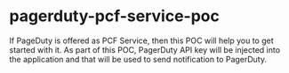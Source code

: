 # pagerduty-pcf-service-poc
If PageDuty is offered as PCF Service, then this POC will help you to get started with it.  As part of this POC, PagerDuty API key will be injected into the application and that will be used to send notification to PagerDuty.
